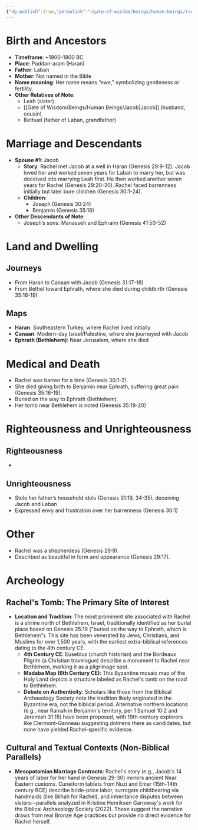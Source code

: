 ```yaml
---
{"dg-publish":true,"permalink":"/gate-of-wisdom/beings/human-beings/rachel/","tags":["#GateWisdom","#Being","#HumanBeing"]}
---
```


# Birth and Ancestors
- **Timeframe**: ~1900-1800 BC
- **Place**: Paddan-aram (Haran)
- **Father**: Laban
- **Mother**: Not named in the Bible
- **Name meaning**: Her name means “ewe,” symbolizing gentleness or fertility.
- **Other Relatives of Note**:
  - Leah (sister)
  - [[Gate of Wisdom/Beings/Human Beings/Jacob\|Jacob]] (husband, cousin)
  - Bethuel (father of Laban, grandfather)

# Marriage and Descendants
- **Spouse #1**: Jacob
  - **Story**: Rachel met Jacob at a well in Haran (Genesis 29:9-12). Jacob loved her and worked seven years for Laban to marry her, but was deceived into marrying Leah first. He then worked another seven years for Rachel (Genesis 29:20-30). Rachel faced barrenness initially but later bore children (Genesis 30:1-24).
  - **Children**: 
    - Joseph (Genesis 30:24)
    - Benjamin (Genesis 35:18)
- **Other Descendants of Note**:
  - Joseph’s sons: Manasseh and Ephraim (Genesis 41:50-52)

# Land and Dwelling
## Journeys
- From Haran to Canaan with Jacob (Genesis 31:17-18)
- From Bethel toward Ephrath, where she died during childbirth (Genesis 35:16-19)

## Maps
- **Haran**: Southeastern Turkey, where Rachel lived initially
- **Canaan**: Modern-day Israel/Palestine, where she journeyed with Jacob
- **Ephrath (Bethlehem)**: Near Jerusalem, where she died

# Medical and Death
- Rachel was barren for a time (Genesis 30:1-2). 
- She died giving birth to Benjamin near Ephrath, suffering great pain (Genesis 35:16-19).
- Buried on the way to Ephrath (Bethlehem).
- Her tomb near Bethlehem is noted (Genesis 35:19-20)

# Righteousness and Unrighteousness
## Righteousness
- 

## Unrighteousness
- Stole her father’s household idols (Genesis 31:19, 34-35), deceiving Jacob and Laban
- Expressed envy and frustration over her barrenness (Genesis 30:1)

# Other
- Rachel was a shepherdess (Genesis 29:9).
- Described as beautiful in form and appearance (Genesis 29:17).

# Archeology

## Rachel's Tomb: The Primary Site of Interest
- **Location and Tradition**: The most prominent site associated with Rachel is a shrine north of Bethlehem, Israel, traditionally identified as her burial place based on Genesis 35:19 ("buried on the way to Ephrath, which is Bethlehem"). This site has been venerated by Jews, Christians, and Muslims for over 1,500 years, with the earliest extra-biblical references dating to the 4th century CE.
    - **4th Century CE**: Eusebius (church historian) and the Bordeaux Pilgrim (a Christian travelogue) describe a monument to Rachel near Bethlehem, marking it as a pilgrimage spot.
    - **Madaba Map (6th Century CE)**: This Byzantine mosaic map of the Holy Land depicts a structure labeled as Rachel's tomb on the road to Bethlehem.
  - **Debate on Authenticity**: Scholars like those from the Biblical Archaeology Society note the tradition likely originated in the Byzantine era, not the biblical period. Alternative northern locations (e.g., near Ramah in Benjamin's territory, per 1 Samuel 10:2 and Jeremiah 31:15) have been proposed, with 19th-century explorers like Clermont-Ganneau suggesting dolmens there as candidates, but none have yielded Rachel-specific evidence.

## Cultural and Textual Contexts (Non-Biblical Parallels)
- **Mesopotamian Marriage Contracts**: Rachel's story (e.g., Jacob's 14 years of labor for her hand in Genesis 29-30) mirrors ancient Near Eastern customs. Cuneiform tablets from Nuzi and Emar (15th-14th century BCE) describe bride-price labor, surrogate childbearing via handmaids (like Bilhah for Rachel), and inheritance disputes between sisters—parallels analyzed in Kristine Henriksen Garroway's work for the Biblical Archaeology Society (2022). These suggest the narrative draws from real Bronze Age practices but provide no direct evidence for Rachel herself.
